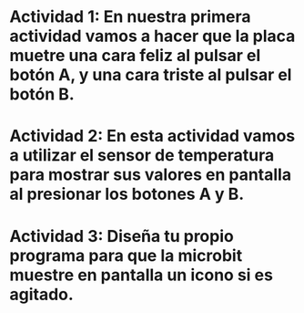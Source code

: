 # Actividad 1: En nuestra primera actividad vamos a hacer que la placa muetre una cara feliz al pulsar el botón A, y una cara triste al pulsar el botón B.





# Actividad 2: En esta actividad vamos a utilizar el sensor de temperatura para mostrar sus valores en pantalla al presionar los botones A y B.





# Actividad 3: Diseña tu propio programa para que la microbit muestre en pantalla un icono si es agitado.

